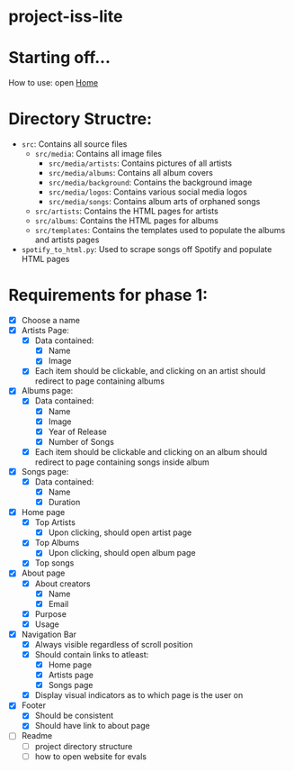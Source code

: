 # project-iss-lite 

# Starting off...
How to use: open [Home](./src/index.html)

# Directory Structre:
- ``src``: Contains all source files
  - ``src/media``: Contains all image files
	- ``src/media/artists``: Contains pictures of all artists
	- ``src/media/albums``: Contains all album covers
    - ``src/media/background``: Contains the background image
    - ``src/media/logos``: Contains various social media logos
    - ``src/media/songs``: Contains album arts of orphaned songs
  - ``src/artists``: Contains the HTML pages for artists
  - ``src/albums``: Contains the HTML pages for albums
  - ``src/templates``: Contains the templates used to populate the albums and artists pages
- ``spotify_to_html.py``: Used to scrape songs off Spotify and populate HTML pages

# Requirements for phase 1:
- [x] Choose a name 
- [x] Artists Page:
    - [x] Data contained:
        - [x] Name
        - [x] Image
    - [x] Each item should be clickable, and clicking on an artist should redirect to page containing albums
- [x] Albums page:
    - [x] Data contained:
        - [x] Name
        - [x] Image
        - [x] Year of Release
        - [x] Number of Songs
    - [x] Each item should be clickable and clicking on an album should redirect to page containing songs inside album
- [x] Songs page:
    - [x] Data contained:
        - [x] Name
        - [x] Duration
- [x] Home page
    - [x] Top Artists
        - [x] Upon clicking, should open artist page
    - [x] Top Albums
    	- [x] Upon clicking, should open album page
    - [x] Top songs
- [x] About page
    - [x] About creators
        - [x] Name
        - [x] Email
    - [x] Purpose
    - [x] Usage
- [x] Navigation Bar
    - [x] Always visible regardless of scroll position
    - [x] Should contain links to atleast:
        - [x] Home page
        - [x] Artists page
        - [x] Songs page
    - [x] Display visual indicators as to which page is the user on
- [x] Footer
    - [x] Should be consistent
    - [x] Should have link to about page
- [ ] Readme
    - [ ] project directory structure
    - [ ] how to open website for evals
